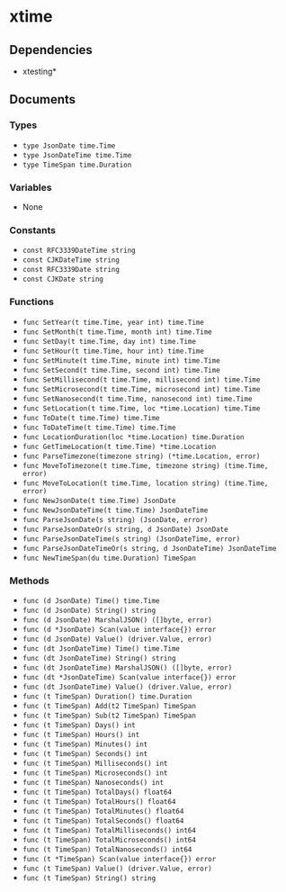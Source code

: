 # xtime

## Dependencies

+ xtesting*

## Documents

### Types

+ `type JsonDate time.Time`
+ `type JsonDateTime time.Time`
+ `type TimeSpan time.Duration`

### Variables

+ None

### Constants

+ `const RFC3339DateTime string`
+ `const CJKDateTime string`
+ `const RFC3339Date string`
+ `const CJKDate string`

### Functions

+ `func SetYear(t time.Time, year int) time.Time`
+ `func SetMonth(t time.Time, month int) time.Time`
+ `func SetDay(t time.Time, day int) time.Time`
+ `func SetHour(t time.Time, hour int) time.Time`
+ `func SetMinute(t time.Time, minute int) time.Time`
+ `func SetSecond(t time.Time, second int) time.Time`
+ `func SetMillisecond(t time.Time, millisecond int) time.Time`
+ `func SetMicrosecond(t time.Time, microsecond int) time.Time`
+ `func SetNanosecond(t time.Time, nanosecond int) time.Time`
+ `func SetLocation(t time.Time, loc *time.Location) time.Time`
+ `func ToDate(t time.Time) time.Time`
+ `func ToDateTime(t time.Time) time.Time`
+ `func LocationDuration(loc *time.Location) time.Duration`
+ `func GetTimeLocation(t time.Time) *time.Location`
+ `func ParseTimezone(timezone string) (*time.Location, error)`
+ `func MoveToTimezone(t time.Time, timezone string) (time.Time, error)`
+ `func MoveToLocation(t time.Time, location string) (time.Time, error)`
+ `func NewJsonDate(t time.Time) JsonDate`
+ `func NewJsonDateTime(t time.Time) JsonDateTime`
+ `func ParseJsonDate(s string) (JsonDate, error)`
+ `func ParseJsonDateOr(s string, d JsonDate) JsonDate`
+ `func ParseJsonDateTime(s string) (JsonDateTime, error)`
+ `func ParseJsonDateTimeOr(s string, d JsonDateTime) JsonDateTime`
+ `func NewTimeSpan(du time.Duration) TimeSpan`

### Methods

+ `func (d JsonDate) Time() time.Time`
+ `func (d JsonDate) String() string`
+ `func (d JsonDate) MarshalJSON() ([]byte, error)`
+ `func (d *JsonDate) Scan(value interface{}) error`
+ `func (d JsonDate) Value() (driver.Value, error)`
+ `func (dt JsonDateTime) Time() time.Time`
+ `func (dt JsonDateTime) String() string`
+ `func (dt JsonDateTime) MarshalJSON() ([]byte, error)`
+ `func (dt *JsonDateTime) Scan(value interface{}) error`
+ `func (dt JsonDateTime) Value() (driver.Value, error)`
+ `func (t TimeSpan) Duration() time.Duration`
+ `func (t TimeSpan) Add(t2 TimeSpan) TimeSpan`
+ `func (t TimeSpan) Sub(t2 TimeSpan) TimeSpan`
+ `func (t TimeSpan) Days() int`
+ `func (t TimeSpan) Hours() int`
+ `func (t TimeSpan) Minutes() int`
+ `func (t TimeSpan) Seconds() int`
+ `func (t TimeSpan) Milliseconds() int`
+ `func (t TimeSpan) Microseconds() int`
+ `func (t TimeSpan) Nanoseconds() int`
+ `func (t TimeSpan) TotalDays() float64`
+ `func (t TimeSpan) TotalHours() float64`
+ `func (t TimeSpan) TotalMinutes() float64`
+ `func (t TimeSpan) TotalSeconds() float64`
+ `func (t TimeSpan) TotalMilliseconds() int64`
+ `func (t TimeSpan) TotalMicroseconds() int64`
+ `func (t TimeSpan) TotalNanoseconds() int64`
+ `func (t *TimeSpan) Scan(value interface{}) error`
+ `func (t TimeSpan) Value() (driver.Value, error)`
+ `func (t TimeSpan) String() string`
